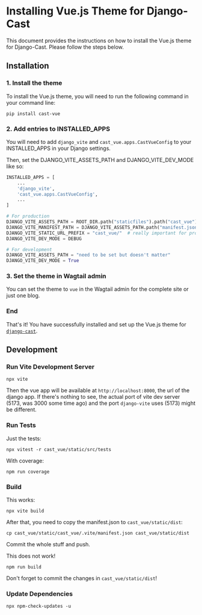 # Installing Vue.js Theme for Django-Cast

This document provides the instructions on how to install the Vue.js theme for Django-Cast. Please follow the steps below.

## Installation

### 1. Install the theme

To install the Vue.js theme, you will need to run the following command in your command line:

```shell
pip install cast-vue
```

### 2. Add entries to INSTALLED_APPS

You will need to add `django_vite` and `cast_vue.apps.CastVueConfig`
to your INSTALLED_APPS in your Django settings.

Then, set the DJANGO_VITE_ASSETS_PATH and DJANGO_VITE_DEV_MODE like so:

```python
INSTALLED_APPS = [
    ...
    'django_vite',
    'cast_vue.apps.CastVueConfig',
    ...
]

# For production
DJANGO_VITE_ASSETS_PATH = ROOT_DIR.path("staticfiles").path("cast_vue")  # does not matter for development
DJANGO_VITE_MANIFEST_PATH = DJANGO_VITE_ASSETS_PATH.path("manifest.json")
DJANGO_VITE_STATIC_URL_PREFIX = "cast_vue/"  # really important for production!
DJANGO_VITE_DEV_MODE = DEBUG

# For development
DJANGO_VITE_ASSETS_PATH = "need to be set but doesn't matter"
DJANGO_VITE_DEV_MODE = True
```

### 3. Set the theme in Wagtail admin

You can set the theme to `vue` in the Wagtail admin for the
complete site or just one blog.

### End

That's it! You have successfully installed and set up the Vue.js theme
for [`django-cast`](https://github.com/ephes/django-cast).

## Development

### Run Vite Development Server

```shell
npx vite
```

Then the vue app will be available at `http://localhost:8000`, the
url of the django app. If there's nothing to see, the actual port of vite
dev server (5173, was 3000 some time ago) and the port `django-vite` uses
(5173) might be different.

### Run Tests

Just the tests:
```shell
npx vitest -r cast_vue/static/src/tests
```

With coverage:
```shell
npm run coverage
```

### Build

This works:
```shell
npx vite build
```

After that, you need to copy the manifest.json to `cast_vue/static/dist`:
```shell
cp cast_vue/static/cast_vue/.vite/manifest.json cast_vue/static/dist
```

Commit the whole stuff and push.

This does not work!
```shell
npm run build
```

Don't forget to commit the changes in `cast_vue/static/dist`!

### Update Dependencies

```shell
npx npm-check-updates -u
```
